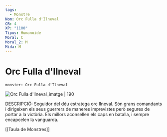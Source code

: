 ```yaml
---
tags:
  - Monstre
Nom: Orc Fulla d'Ilneval
CR: 4
XP: "1100"
Tipus: Humanoide
Moral: C
Moral_2: M
Mida: M
---
```

# Orc Fulla d'Ilneval

```statblock
monster: Orc Fulla d'Ilneval
```

![Orc Fulla d'Ilneval_imatge | 190](https://farm5.staticflickr.com/4442/37183208985_89cb930a0d_b.jpg)

DESCRIPCIÓ: 
Seguidor del déu estratega orc Ilneval. Són grans comandants i dirigeixen els seus guerrers de maneres imprevistes però segures de portar a la victòria. Els millors aconsellen els caps en batalla, i sempre encapcelen la vanguarda.

[[Taula de Monstres]]